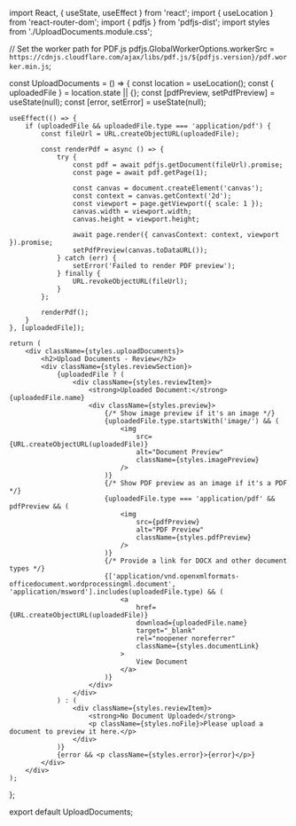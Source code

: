 import React, { useState, useEffect } from 'react';
import { useLocation } from 'react-router-dom';
import { pdfjs } from 'pdfjs-dist';
import styles from './UploadDocuments.module.css';

// Set the worker path for PDF.js
pdfjs.GlobalWorkerOptions.workerSrc = `https://cdnjs.cloudflare.com/ajax/libs/pdf.js/${pdfjs.version}/pdf.worker.min.js`;

const UploadDocuments = () => {
    const location = useLocation();
    const { uploadedFile } = location.state || {};
    const [pdfPreview, setPdfPreview] = useState(null);
    const [error, setError] = useState(null);

    useEffect(() => {
        if (uploadedFile && uploadedFile.type === 'application/pdf') {
            const fileUrl = URL.createObjectURL(uploadedFile);

            const renderPdf = async () => {
                try {
                    const pdf = await pdfjs.getDocument(fileUrl).promise;
                    const page = await pdf.getPage(1);

                    const canvas = document.createElement('canvas');
                    const context = canvas.getContext('2d');
                    const viewport = page.getViewport({ scale: 1 });
                    canvas.width = viewport.width;
                    canvas.height = viewport.height;

                    await page.render({ canvasContext: context, viewport }).promise;
                    setPdfPreview(canvas.toDataURL());
                } catch (err) {
                    setError('Failed to render PDF preview');
                } finally {
                    URL.revokeObjectURL(fileUrl);
                }
            };

            renderPdf();
        }
    }, [uploadedFile]);

    return (
        <div className={styles.uploadDocuments}>
            <h2>Upload Documents - Review</h2>
            <div className={styles.reviewSection}>
                {uploadedFile ? (
                    <div className={styles.reviewItem}>
                        <strong>Uploaded Document:</strong> {uploadedFile.name}
                        <div className={styles.preview}>
                            {/* Show image preview if it's an image */}
                            {uploadedFile.type.startsWith('image/') && (
                                <img
                                    src={URL.createObjectURL(uploadedFile)}
                                    alt="Document Preview"
                                    className={styles.imagePreview}
                                />
                            )}
                            {/* Show PDF preview as an image if it's a PDF */}
                            {uploadedFile.type === 'application/pdf' && pdfPreview && (
                                <img
                                    src={pdfPreview}
                                    alt="PDF Preview"
                                    className={styles.pdfPreview}
                                />
                            )}
                            {/* Provide a link for DOCX and other document types */}
                            {['application/vnd.openxmlformats-officedocument.wordprocessingml.document', 'application/msword'].includes(uploadedFile.type) && (
                                <a
                                    href={URL.createObjectURL(uploadedFile)}
                                    download={uploadedFile.name}
                                    target="_blank"
                                    rel="noopener noreferrer"
                                    className={styles.documentLink}
                                >
                                    View Document
                                </a>
                            )}
                        </div>
                    </div>
                ) : (
                    <div className={styles.reviewItem}>
                        <strong>No Document Uploaded</strong>
                        <p className={styles.noFile}>Please upload a document to preview it here.</p>
                    </div>
                )}
                {error && <p className={styles.error}>{error}</p>}
            </div>
        </div>
    );
};

export default UploadDocuments;
